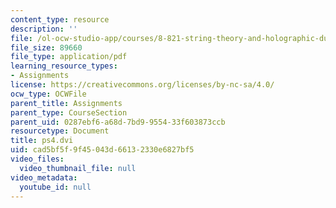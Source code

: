 ```yaml
---
content_type: resource
description: ''
file: /ol-ocw-studio-app/courses/8-821-string-theory-and-holographic-duality-fall-2014/cad5bf5f9f45043d66132330e6827bf5_MIT8_821F14_pset4.pdf
file_size: 89660
file_type: application/pdf
learning_resource_types:
- Assignments
license: https://creativecommons.org/licenses/by-nc-sa/4.0/
ocw_type: OCWFile
parent_title: Assignments
parent_type: CourseSection
parent_uid: 0287ebf6-a68d-7bd9-9554-33f603873ccb
resourcetype: Document
title: ps4.dvi
uid: cad5bf5f-9f45-043d-6613-2330e6827bf5
video_files:
  video_thumbnail_file: null
video_metadata:
  youtube_id: null
---
```


